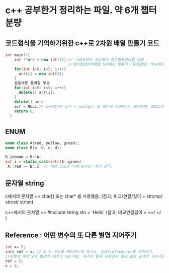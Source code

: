 # c++ 공부한거 정리하는 파일. 약 6개 챕터분량

## 코드형식을 기억하기위한 c++로 2차원 배열 만들기 코드

```c++
int main(){
    int **arr = new int*[5];// 더블포인터 생성해서 정수형포인터를 담을 
                            //정수형포인터배열 5칸짜리 만들기 (동적할당) 익숙해지자
    for(int i=0; i<5; i++){
      arr[i] = new int[5];
    }
    본문내용 들어갈 부분
    for(int i=0; i<5; i++){
      delete[] arr[i];
    }
    delete[] arr;
    arr = NULL;// c++에서는 arr = nullptr 로 하는게 안전하다. 왜냐하면, NULL은 0과 같은의미라서 상수로 
    return 0;
  }
```
## ENUM
```c++
enum class A{red, yellow, green};
enum class B{a, b, c, d};

B jobnum = B::A;
int i = static_cast<int>(A::green)
`A::red == B::c` // 이런 코드는 이제 error 처리 된다.
```
## 문자열 string

c에서의 문자열 => char[] 또는  char* 를 사용했음. (참고; 비교/연결/길이 = strcmp/ strcat/ strlen)

c++에서의 문자열 => #include<string> string stn = 'Hello' (참고; 비교연결길이 = ==/ +/ )

## Reference : 어떤 변수의 또 다른 별명 지어주기
```c++
int x= 5;
int& ref = x; // & 는 주소를 의미하는게 아니라, 참조(reference)를 의미한다.
//이렇게 하면 x의 별명이 ref가 되는거임. 따라서 밑에 두문장이 결국 같은 관계가 되는거임.
ref = 5;
x = 5;
```

